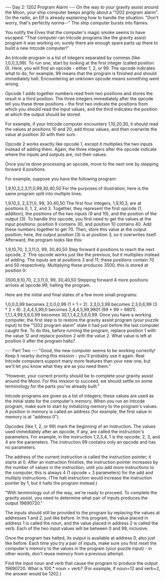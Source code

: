 --- Day 2: 1202 Program Alarm ---
On the way to your gravity assist around the Moon, your ship computer
beeps angrily about a "1202 program alarm". On the radio, an Elf is
already explaining how to handle the situation: "Don't worry, that's
perfectly norma--" The ship computer bursts into flames.

You notify the Elves that the computer's magic smoke seems to have
escaped. "That computer ran Intcode programs like the gravity assist
program it was working on; surely there are enough spare parts up there
to build a new Intcode computer!"

An Intcode program is a list of integers separated by commas (like
1,0,0,3,99). To run one, start by looking at the first integer (called
position 0). Here, you will find an opcode - either 1, 2, or 99. The
opcode indicates what to do; for example, 99 means that the program is
finished and should immediately halt. Encountering an unknown opcode
means something went wrong.

Opcode 1 adds together numbers read from two positions and stores the
result in a third position. The three integers immediately after the
opcode tell you these three positions - the first two indicate the
positions from which you should read the input values, and the third
indicates the position at which the output should be stored.

For example, if your Intcode computer encounters 1,10,20,30, it should
read the values at positions 10 and 20, add those values, and then
overwrite the value at position 30 with their sum.

Opcode 2 works exactly like opcode 1, except it multiplies the two
inputs instead of adding them. Again, the three integers after the
opcode indicate where the inputs and outputs are, not their values.

Once you're done processing an opcode, move to the next one by stepping
forward 4 positions.

For example, suppose you have the following program:

1,9,10,3,2,3,11,0,99,30,40,50
For the purposes of illustration, here is the same program split into
multiple lines:

1,9,10,3,
2,3,11,0,
99,
30,40,50
The first four integers, 1,9,10,3, are at positions 0, 1, 2, and 3.
Together, they represent the first opcode (1, addition), the positions
of the two inputs (9 and 10), and the position of the output (3). To
handle this opcode, you first need to get the values at the input
positions: position 9 contains 30, and position 10 contains 40. Add
these numbers together to get 70. Then, store this value at the output
position; here, the output position (3) is at position 3, so it
overwrites itself. Afterward, the program looks like this:

1,9,10,70,
2,3,11,0,
99,
30,40,50
Step forward 4 positions to reach the next opcode, 2. This opcode works
just like the previous, but it multiplies instead of adding. The inputs
are at positions 3 and 11; these positions contain 70 and 50
respectively. Multiplying these produces 3500; this is stored at
position 0:

3500,9,10,70,
2,3,11,0,
99,
30,40,50
Stepping forward 4 more positions arrives at opcode 99, halting the
program.

Here are the initial and final states of a few more small programs:

1,0,0,0,99 becomes 2,0,0,0,99 (1 + 1 = 2).
2,3,0,3,99 becomes 2,3,0,6,99 (3 * 2 = 6).
2,4,4,5,99,0 becomes 2,4,4,5,99,9801 (99 * 99 = 9801).
1,1,1,4,99,5,6,0,99 becomes 30,1,1,4,2,5,6,0,99.
Once you have a working computer, the first step is to restore the
gravity assist program (your puzzle input) to the "1202 program alarm"
state it had just before the last computer caught fire. To do this,
before running the program, replace position 1 with the value 12 and
replace position 2 with the value 2. What value is left at position 0
after the program halts?

--- Part Two ---
"Good, the new computer seems to be working correctly! Keep it nearby during this mission - you'll probably use it again. Real Intcode computers support many more features than your new one, but we'll let you know what they are as you need them."

"However, your current priority should be to complete your gravity assist around the Moon. For this mission to succeed, we should settle on some terminology for the parts you've already built."

Intcode programs are given as a list of integers; these values are used as the initial state for the computer's memory. When you run an Intcode program, make sure to start by initializing memory to the program's values. A position in memory is called an address (for example, the first value in memory is at "address 0").

Opcodes (like 1, 2, or 99) mark the beginning of an instruction. The values used immediately after an opcode, if any, are called the instruction's parameters. For example, in the instruction 1,2,3,4, 1 is the opcode; 2, 3, and 4 are the parameters. The instruction 99 contains only an opcode and has no parameters.

The address of the current instruction is called the instruction pointer; it starts at 0. After an instruction finishes, the instruction pointer increases by the number of values in the instruction; until you add more instructions to the computer, this is always 4 (1 opcode + 3 parameters) for the add and multiply instructions. (The halt instruction would increase the instruction pointer by 1, but it halts the program instead.)

"With terminology out of the way, we're ready to proceed. To complete the gravity assist, you need to determine what pair of inputs produces the output 19690720."

The inputs should still be provided to the program by replacing the values at addresses 1 and 2, just like before. In this program, the value placed in address 1 is called the noun, and the value placed in address 2 is called the verb. Each of the two input values will be between 0 and 99, inclusive.

Once the program has halted, its output is available at address 0, also just like before. Each time you try a pair of inputs, make sure you first reset the computer's memory to the values in the program (your puzzle input) - in other words, don't reuse memory from a previous attempt.

Find the input noun and verb that cause the program to produce the output 19690720. What is 100 * noun + verb? (For example, if noun=12 and verb=2, the answer would be 1202.)
